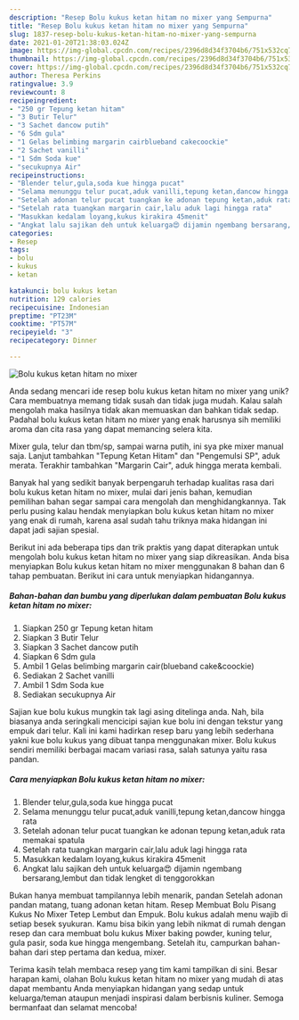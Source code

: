 ```yaml
---
description: "Resep Bolu kukus ketan hitam no mixer yang Sempurna"
title: "Resep Bolu kukus ketan hitam no mixer yang Sempurna"
slug: 1837-resep-bolu-kukus-ketan-hitam-no-mixer-yang-sempurna
date: 2021-01-20T21:38:03.024Z
image: https://img-global.cpcdn.com/recipes/2396d8d34f3704b6/751x532cq70/bolu-kukus-ketan-hitam-no-mixer-foto-resep-utama.jpg
thumbnail: https://img-global.cpcdn.com/recipes/2396d8d34f3704b6/751x532cq70/bolu-kukus-ketan-hitam-no-mixer-foto-resep-utama.jpg
cover: https://img-global.cpcdn.com/recipes/2396d8d34f3704b6/751x532cq70/bolu-kukus-ketan-hitam-no-mixer-foto-resep-utama.jpg
author: Theresa Perkins
ratingvalue: 3.9
reviewcount: 8
recipeingredient:
- "250 gr Tepung ketan hitam"
- "3 Butir Telur"
- "3 Sachet dancow putih"
- "6 Sdm gula"
- "1 Gelas belimbing margarin cairblueband cakecoockie"
- "2 Sachet vanilli"
- "1 Sdm Soda kue"
- "secukupnya Air"
recipeinstructions:
- "Blender telur,gula,soda kue hingga pucat"
- "Selama menunggu telur pucat,aduk vanilli,tepung ketan,dancow hingga rata"
- "Setelah adonan telur pucat tuangkan ke adonan tepung ketan,aduk rata memakai spatula"
- "Setelah rata tuangkan margarin cair,lalu aduk lagi hingga rata"
- "Masukkan kedalam loyang,kukus kirakira 45menit"
- "Angkat lalu sajikan deh untuk keluarga😍 dijamin ngembang bersarang,lembut dan tidak lengket di tenggorokkan"
categories:
- Resep
tags:
- bolu
- kukus
- ketan

katakunci: bolu kukus ketan 
nutrition: 129 calories
recipecuisine: Indonesian
preptime: "PT23M"
cooktime: "PT57M"
recipeyield: "3"
recipecategory: Dinner

---
```



![Bolu kukus ketan hitam no mixer](https://img-global.cpcdn.com/recipes/2396d8d34f3704b6/751x532cq70/bolu-kukus-ketan-hitam-no-mixer-foto-resep-utama.jpg)

Anda sedang mencari ide resep bolu kukus ketan hitam no mixer yang unik? Cara membuatnya memang tidak susah dan tidak juga mudah. Kalau salah mengolah maka hasilnya tidak akan memuaskan dan bahkan tidak sedap. Padahal bolu kukus ketan hitam no mixer yang enak harusnya sih memiliki aroma dan cita rasa yang dapat memancing selera kita.

Mixer gula, telur dan tbm/sp, sampai warna putih, ini sya pke mixer manual saja. Lanjut tambahkan &#34;Tepung Ketan Hitam&#34; dan &#34;Pengemulsi SP&#34;, aduk merata. Terakhir tambahkan &#34;Margarin Cair&#34;, aduk hingga merata kembali.

Banyak hal yang sedikit banyak berpengaruh terhadap kualitas rasa dari bolu kukus ketan hitam no mixer, mulai dari jenis bahan, kemudian pemilihan bahan segar sampai cara mengolah dan menghidangkannya. Tak perlu pusing kalau hendak menyiapkan bolu kukus ketan hitam no mixer yang enak di rumah, karena asal sudah tahu triknya maka hidangan ini dapat jadi sajian spesial.


Berikut ini ada beberapa tips dan trik praktis yang dapat diterapkan untuk mengolah bolu kukus ketan hitam no mixer yang siap dikreasikan. Anda bisa menyiapkan Bolu kukus ketan hitam no mixer menggunakan 8 bahan dan 6 tahap pembuatan. Berikut ini cara untuk menyiapkan hidangannya.

<!--inarticleads1-->

##### Bahan-bahan dan bumbu yang diperlukan dalam pembuatan Bolu kukus ketan hitam no mixer:

1. Siapkan 250 gr Tepung ketan hitam
1. Siapkan 3 Butir Telur
1. Siapkan 3 Sachet dancow putih
1. Siapkan 6 Sdm gula
1. Ambil 1 Gelas belimbing margarin cair(blueband cake&amp;coockie)
1. Sediakan 2 Sachet vanilli
1. Ambil 1 Sdm Soda kue
1. Sediakan secukupnya Air


Sajian kue bolu kukus mungkin tak lagi asing ditelinga anda. Nah, bila biasanya anda seringkali mencicipi sajian kue bolu ini dengan tekstur yang empuk dari telur. Kali ini kami hadirkan resep baru yang lebih sederhana yakni kue bolu kukus yang dibuat tanpa menggunakan mixer. Bolu kukus sendiri memiliki berbagai macam variasi rasa, salah satunya yaitu rasa pandan. 

<!--inarticleads2-->

##### Cara menyiapkan Bolu kukus ketan hitam no mixer:

1. Blender telur,gula,soda kue hingga pucat
1. Selama menunggu telur pucat,aduk vanilli,tepung ketan,dancow hingga rata
1. Setelah adonan telur pucat tuangkan ke adonan tepung ketan,aduk rata memakai spatula
1. Setelah rata tuangkan margarin cair,lalu aduk lagi hingga rata
1. Masukkan kedalam loyang,kukus kirakira 45menit
1. Angkat lalu sajikan deh untuk keluarga😍 dijamin ngembang bersarang,lembut dan tidak lengket di tenggorokkan


Bukan hanya membuat tampilannya lebih menarik, pandan Setelah adonan pandan matang, tuang adonan ketan hitam. Resep Membuat Bolu Pisang Kukus No Mixer Tetep Lembut dan Empuk. Bolu kukus adalah menu wajib di setiap besek syukuran. Kamu bisa bikin yang lebih nikmat di rumah dengan resep dan cara membuat bolu kukus Mixer baking powder, kuning telur, gula pasir, soda kue hingga mengembang. Setelah itu, campurkan bahan-bahan dari step pertama dan kedua, mixer. 

Terima kasih telah membaca resep yang tim kami tampilkan di sini. Besar harapan kami, olahan Bolu kukus ketan hitam no mixer yang mudah di atas dapat membantu Anda menyiapkan hidangan yang sedap untuk keluarga/teman ataupun menjadi inspirasi dalam berbisnis kuliner. Semoga bermanfaat dan selamat mencoba!
